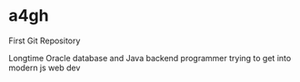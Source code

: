 # a4gh
First Git Repository

Longtime Oracle database and Java backend programmer trying to get into modern js web dev
